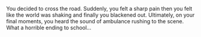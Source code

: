 You decided to cross the road. Suddenly, you felt a sharp pain then you felt like the world was shaking and finally you blackened out. Ultimately, on your final moments, you heard the sound of ambulance rushing to the scene. What a horrible ending to school...
